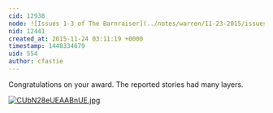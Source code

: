 ```yaml
---
cid: 12938
node: ![Issues 1-3 of The Barnraiser](../notes/warren/11-23-2015/issues-1-3-of-the-barnraiser)
nid: 12441
created_at: 2015-11-24 03:11:19 +0000
timestamp: 1448334679
uid: 554
author: cfastie
---
```


Congratulations on your award. The reported stories had many layers. 

[![CUbN28eUEAABnUE.jpg](//i.publiclab.org/system/images/photos/000/013/015/large/CUbN28eUEAABnUE.jpg)](//i.publiclab.org/system/images/photos/000/013/015/original/CUbN28eUEAABnUE.jpg)

